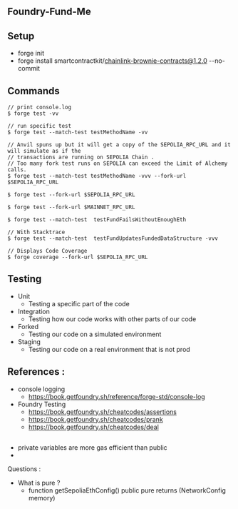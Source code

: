 ## Foundry-Fund-Me


## Setup 
- forge init 
- forge install smartcontractkit/chainlink-brownie-contracts@1.2.0 --no-commit


## Commands 
```
// print console.log
$ forge test -vv

// run specific test 
$ forge test --match-test testMethodName -vv 

// Anvil spuns up but it will get a copy of the SEPOLIA_RPC_URL and it will simulate as if the 
// transactions are running on SEPOLIA Chain .
// Too many fork test runs on SEPOLIA can exceed the Limit of Alchemy calls.  
$ forge test --match-test testMethodName -vvv --fork-url $SEPOLIA_RPC_URL

$ forge test --fork-url $SEPOLIA_RPC_URL

$ forge test --fork-url $MAINNET_RPC_URL

$ forge test --match-test  testFundFailsWithoutEnoughEth

// With Stacktrace
$ forge test --match-test  testFundUpdatesFundedDataStructure -vvv

// Displays Code Coverage 
$ forge coverage --fork-url $SEPOLIA_RPC_URL

```

## Testing 
- Unit 
    - Testing a specific part of the code 
- Integration 
    - Testing how our code works with other parts of our code 
- Forked 
    - Testing our code on a simulated environment 
- Staging 
    - Testing our code on a real environment that is not prod

## References : 
- console logging 
    - https://book.getfoundry.sh/reference/forge-std/console-log
- Foundry Testing 
    - https://book.getfoundry.sh/cheatcodes/assertions
    - https://book.getfoundry.sh/cheatcodes/prank
    - https://book.getfoundry.sh/cheatcodes/deal
    

##
- private variables are more gas efficient than public 
- 

Questions : 
- What is pure ? 
    - function getSepoliaEthConfig() public pure returns (NetworkConfig memory)

